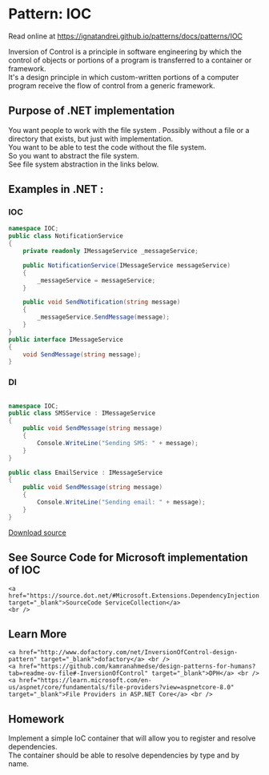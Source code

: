
# Pattern:  IOC

Read online at https://ignatandrei.github.io/patterns/docs/patterns/IOC

<!-- id : 13 -->
Inversion of Control is a principle in software engineering by which the control of objects or portions of a program is transferred to a container or framework.    <br />
It's a design principle in which custom-written portions of a computer program receive the flow of control from a generic framework.    <br />

## Purpose of .NET implementation

You want people to work with the file system . Possibly without a file or a directory that exists, but just with implementation.    <br />
You want to be able to test the code without the file system.    <br />
So you want to abstract the file system.    <br />
See file system abstraction in the links below.    <br />

## Examples in .NET : 


###  IOC
```csharp showLineNumbers title="IOC example for Pattern IOC"
namespace IOC;
public class NotificationService
{
    private readonly IMessageService _messageService;

    public NotificationService(IMessageService messageService)
    {
        _messageService = messageService;
    }

    public void SendNotification(string message)
    {
        _messageService.SendMessage(message);
    }
}
public interface IMessageService
{
    void SendMessage(string message);
}

```


###  DI
```csharp showLineNumbers title="DI example for Pattern IOC"

namespace IOC;
public class SMSService : IMessageService
{
    public void SendMessage(string message)
    {
        Console.WriteLine("Sending SMS: " + message);
    }
}

public class EmailService : IMessageService
{
    public void SendMessage(string message)
    {
        Console.WriteLine("Sending email: " + message);
    }
}

```


[Download source](/zipSourceCodes/ioc.zip)



## See Source Code for Microsoft implementation of IOC

    <a href="https://source.dot.net/#Microsoft.Extensions.DependencyInjection.Abstractions/ServiceCollection.cs" target="_blank">SourceCode ServiceCollection</a>
    <br />


## Learn More

    <a href="http://www.dofactory.com/net/InversionOfControl-design-pattern" target="_blank">dofactory</a> <br />
    <a href="https://github.com/kamranahmedse/design-patterns-for-humans?tab=readme-ov-file#-InversionOfControl" target="_blank">DPH</a> <br />
    <a href="https://learn.microsoft.com/en-us/aspnet/core/fundamentals/file-providers?view=aspnetcore-8.0" target="_blank">File Providers in ASP.NET Core</a> <br />


## Homework


Implement a simple IoC container that will allow you to register and resolve dependencies.    <br />
The container should be able to resolve dependencies by type and by name.    <br />


